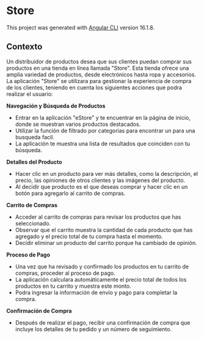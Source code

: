 # Store

This project was generated with [Angular CLI](https://github.com/angular/angular-cli) version 16.1.8.

## Contexto
Un distribuidor de productos desea que sus clientes puedan comprar sus  productos en una tienda en línea llamada "Store". Esta tienda ofrece una amplia variedad de productos, desde electrónicos hasta ropa y accesorios. La aplicación "Store" se utilizara para gestionar la experiencia de compra de los clientes, teniendo en cuenta los siguientes acciones que podra realizar el usuario:

**Navegación y Búsqueda de Productos**

- Entrar en la aplicación "eStore" y te encuentrar en la página de inicio, donde se muestran varios productos destacados.
- Utilizar la función de filtrado por categorias para encontrar un para una busqueda facil.
- La aplicación te muestra una lista de resultados que coinciden con tu búsqueda.

**Detalles del Producto**

- Hacer clic en un producto para ver más detalles, como la descripción, el precio, las opiniones de otros clientes y las imágenes del producto.
- Al decidir que  producto es el que deseas comprar y hacer clic en un botón para agregarlo al carrito de compras.

**Carrito de Compras**

- Acceder al carrito de compras para revisar los productos que has seleccionado.
- Observar que el carrito muestra la cantidad de cada producto que has agregado y el precio total de tu compra hasta el momento.
- Decidir eliminar un producto del carrito porque ha cambiado de opinión.

**Proceso de Pago**

- Una vez que ha revisado y confirmado los productos en tu carrito de compras, proceder al proceso de pago.
- La aplicación calculara automáticamente el precio total de todos los productos en tu carrito y muestra este monto.
- Podra ingresar la información de envío y pago para completar la compra.

**Confirmación de Compra**

- Después de realizar el pago, recibir una confirmación de compra que incluye los detalles de tu pedido y un número de seguimiento.

